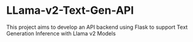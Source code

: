 # LLama-v2-Text-Gen-API
This project aims to develop an API backend using Flask to support Text Generation Inference with Llama v2 Models 
